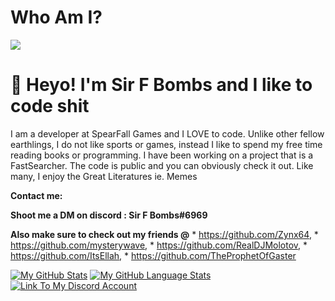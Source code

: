 # Who Am I?
![](https://komarev.com/ghpvc/?username=SlapBoi69&color=green)

# **👋 Heyo! I'm Sir F Bombs and I like to code shit**


I am a developer at SpearFall Games and I LOVE to code.
Unlike other fellow earthlings, I do not like sports or games, instead I like to spend my free time reading books or programming.
I have been working on a project that is a FastSearcher.
The code is public and you can obviously check it out.
Like many, I enjoy the Great Literatures ie. Memes

**Contact me:**

**Shoot me a DM on discord : Sir F Bombs#6969**


**Also make sure to check out my friends @**
                                             * https://github.com/Zynx64, 
                                             * https://github.com/mysterywave,
                                             * https://github.com/RealDJMolotov,
                                             * https://github.com/ItsEllah,
                                             * https://github.com/TheProphetOfGaster 


[![My GitHub Stats](https://github-readme-stats.vercel.app/api/?username=SlapBoi69&count_private=true&theme=tokyonight&showicons=true)]()
[![My GitHub Language Stats](https://github-readme-stats.vercel.app/api/top-langs/?username=SlapBoi69&langs_count=5&theme=tokyonight)]()
[![**Link To My Discord Account**](https://github.com/SlapBoi69/SlapBoi69/blob/ReadMe/damn.png)](https://discord.com/users/187316528100802560)
